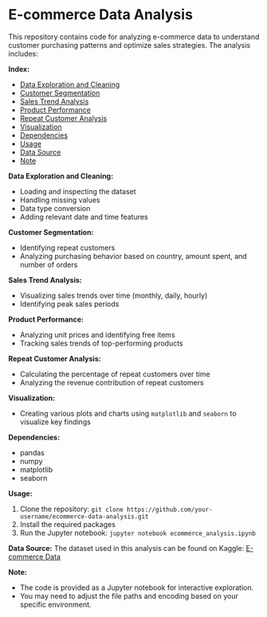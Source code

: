 # E-commerce Data Analysis

This repository contains code for analyzing e-commerce data to understand customer purchasing patterns and optimize sales strategies. The analysis includes:

**Index:**

* [Data Exploration and Cleaning](#data-exploration-and-cleaning)
* [Customer Segmentation](#customer-segmentation)
* [Sales Trend Analysis](#sales-trend-analysis)
* [Product Performance](#product-performance)
* [Repeat Customer Analysis](#repeat-customer-analysis)
* [Visualization](#visualization)
* [Dependencies](#dependencies)
* [Usage](#usage)
* [Data Source](#data-source)
* [Note](#note)

**Data Exploration and Cleaning:**
* Loading and inspecting the dataset
* Handling missing values
* Data type conversion
* Adding relevant date and time features

**Customer Segmentation:**
* Identifying repeat customers
* Analyzing purchasing behavior based on country, amount spent, and number of orders

**Sales Trend Analysis:**
* Visualizing sales trends over time (monthly, daily, hourly)
* Identifying peak sales periods

**Product Performance:**
* Analyzing unit prices and identifying free items
* Tracking sales trends of top-performing products

**Repeat Customer Analysis:**
* Calculating the percentage of repeat customers over time
* Analyzing the revenue contribution of repeat customers

**Visualization:**
* Creating various plots and charts using `matplotlib` and `seaborn` to visualize key findings

**Dependencies:**
* pandas
* numpy
* matplotlib
* seaborn

**Usage:**
1. Clone the repository: `git clone https://github.com/your-username/ecommerce-data-analysis.git`
2. Install the required packages
3. Run the Jupyter notebook: `jupyter notebook ecommerce_analysis.ipynb`

**Data Source:**
The dataset used in this analysis can be found on Kaggle: [E-commerce Data](https://www.kaggle.com/carrie1/ecommerce-data)

**Note:** 
* The code is provided as a Jupyter notebook for interactive exploration.
* You may need to adjust the file paths and encoding based on your specific environment.
